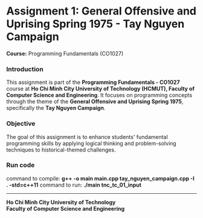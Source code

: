 # Assignment 1: General Offensive and Uprising Spring 1975 - Tay Nguyen Campaign
**Course:** Programming Fundamentals (CO1027)

### Introduction
This assignment is part of the **Programming Fundamentals - CO1027** course at **Ho Chi Minh City University of Technology (HCMUT), Faculty of Computer Science and Engineering**. It focuses on programming concepts through the theme of the **General Offensive and Uprising Spring 1975**, specifically the **Tay Nguyen Campaign**.

### Objective
The goal of this assignment is to enhance students' fundamental programming skills by applying logical thinking and problem-solving techniques to historical-themed challenges.

### Run code
command to compile: **g++ -o main main.cpp tay_nguyen_campaign.cpp -I . -std=c++11**
command to run: **./main tnc_tc_01_input**

---
**Ho Chi Minh City University of Technology**  
**Faculty of Computer Science and Engineering**  

